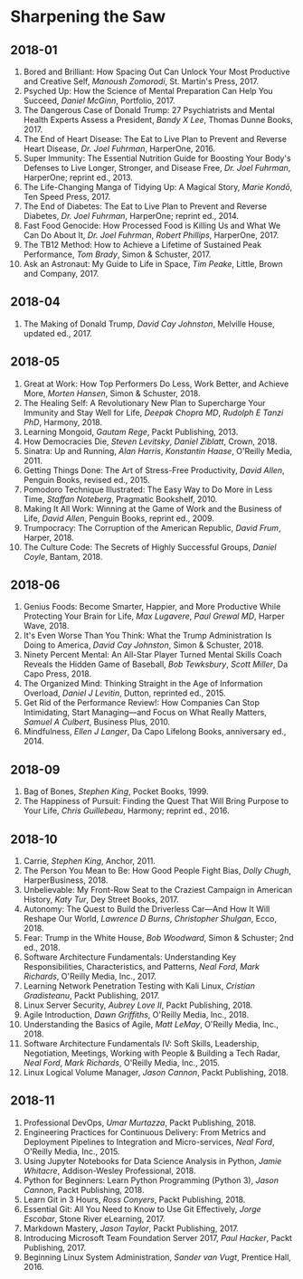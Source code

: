 # Sharpening the Saw

## 2018-01
1. Bored and Brilliant: How Spacing Out Can Unlock Your Most Productive and Creative Self, _Manoush Zomorodi_, St. Martin's Press, 2017.
1. Psyched Up: How the Science of Mental Preparation Can Help You Succeed, _Daniel McGinn_, Portfolio, 2017.
1. The Dangerous Case of Donald Trump: 27 Psychiatrists and Mental Health Experts Assess a President, _Bandy X Lee_, Thomas Dunne Books, 2017.
1. The End of Heart Disease: The Eat to Live Plan to Prevent and Reverse Heart Disease, _Dr. Joel Fuhrman_, HarperOne, 2016.
1. Super Immunity: The Essential Nutrition Guide for Boosting Your Body's Defenses to Live Longer, Stronger, and Disease Free, _Dr. Joel Fuhrman_, HarperOne; reprint ed., 2013.
1. The Life-Changing Manga of Tidying Up: A Magical Story, _Marie Kondō_, Ten Speed Press, 2017.
1. The End of Diabetes: The Eat to Live Plan to Prevent and Reverse Diabetes, _Dr. Joel Fuhrman_, HarperOne; reprint ed., 2014.
1. Fast Food Genocide: How Processed Food is Killing Us and What We Can Do About It, _Dr. Joel Fuhrman_, _Robert Phillips_, HarperOne, 2017.
1. The TB12 Method: How to Achieve a Lifetime of Sustained Peak Performance, _Tom Brady_, Simon & Schuster, 2017.
1. Ask an Astronaut: My Guide to Life in Space, _Tim Peake_, Little, Brown and Company, 2017.

## 2018-04
1. The Making of Donald Trump, _David Cay Johnston_, Melville House, updated ed., 2017.

## 2018-05
1. Great at Work: How Top Performers Do Less, Work Better, and Achieve More, _Morten Hansen_, Simon & Schuster, 2018.
1. The Healing Self: A Revolutionary New Plan to Supercharge Your Immunity and Stay Well for Life, _Deepak Chopra MD_, _Rudolph E Tanzi PhD_, Harmony, 2018.
1. Learning Mongoid, _Gautam Rege_, Packt Publishing, 2013.
1. How Democracies Die, _Steven Levitsky_, _Daniel Ziblatt_, Crown, 2018.
1. Sinatra: Up and Running, _Alan Harris_, _Konstantin Haase_, O'Reilly Media, 2011.
1. Getting Things Done: The Art of Stress-Free Productivity, _David Allen_, Penguin Books, revised ed., 2015.
1. Pomodoro Technique Illustrated: The Easy Way to Do More in Less Time, _Staffan Noteberg_, Pragmatic Bookshelf, 2010.
1. Making It All Work: Winning at the Game of Work and the Business of Life, _David Allen_, Penguin Books, reprint ed., 2009.
1. Trumpocracy: The Corruption of the American Republic, _David Frum_, Harper, 2018.
1. The Culture Code: The Secrets of Highly Successful Groups, _Daniel Coyle_, Bantam, 2018.

## 2018-06
1. Genius Foods: Become Smarter, Happier, and More Productive While Protecting Your Brain for Life, _Max Lugavere_, _Paul Grewal MD_, Harper Wave, 2018.
1. It's Even Worse Than You Think: What the Trump Administration Is Doing to America, _David Cay Johnston_, Simon & Schuster, 2018.
1. Ninety Percent Mental: An All-Star Player Turned Mental Skills Coach Reveals the Hidden Game of Baseball, _Bob Tewksbury_, _Scott Miller_, Da Capo Press, 2018.
1. The Organized Mind: Thinking Straight in the Age of Information Overload, _Daniel J Levitin_, Dutton, reprinted ed., 2015.
1. Get Rid of the Performance Review!: How Companies Can Stop Intimidating, Start Managing—and Focus on What Really Matters, _Samuel A Culbert_, Business Plus, 2010.
1. Mindfulness, _Ellen J Langer_, Da Capo Lifelong Books, anniversary ed., 2014.

## 2018-09
1. Bag of Bones, _Stephen King_, Pocket Books, 1999.
1. The Happiness of Pursuit: Finding the Quest That Will Bring Purpose to Your Life, _Chris Guillebeau_, Harmony; reprint ed., 2016.

## 2018-10
1. Carrie, _Stephen King_, Anchor, 2011.
1. The Person You Mean to Be: How Good People Fight Bias, _Dolly Chugh_, HarperBusiness, 2018.
1. Unbelievable: My Front-Row Seat to the Craziest Campaign in American History, _Katy Tur_, Dey Street Books, 2017.
1. Autonomy: The Quest to Build the Driverless Car—And How It Will Reshape Our World, _Lawrence D Burns_, _Christopher Shulgan_, Ecco, 2018.
1. Fear: Trump in the White House, _Bob Woodward_, Simon & Schuster; 2nd ed., 2018.
1. Software Architecture Fundamentals: Understanding Key Responsibilities, Characteristics, and Patterns, _Neal Ford_, _Mark Richards_, O'Reilly Media, Inc., 2017.
1. Learning Network Penetration Testing with Kali Linux, _Cristian Gradisteanu_, Packt Publishing, 2017.
1. Linux Server Security, _Aubrey Love II_, Packt Publishing, 2018.
1. Agile Introduction, _Dawn Griffiths_, O'Reilly Media, Inc., 2018.
1. Understanding the Basics of Agile, _Matt LeMay_, O'Reilly Media, Inc., 2018.
1. Software Architecture Fundamentals IV: Soft Skills, Leadership, Negotiation, Meetings, Working with People & Building a Tech Radar, _Neal Ford_, _Mark Richards_, O'Reilly Media, Inc., 2015.
1. Linux Logical Volume Manager, _Jason Cannon_, Packt Publishing, 2018.

## 2018-11
1. Professional DevOps, _Umar Murtazza_, Packt Publishing, 2018.
1. Engineering Practices for Continuous Delivery: From Metrics and Deployment Pipelines to Integration and Micro-services, _Neal Ford_, O'Reilly Media, Inc., 2015.
1. Using Jupyter Notebooks for Data Science Analysis in Python, _Jamie Whitacre_, Addison-Wesley Professional, 2018.
1. Python for Beginners: Learn Python Programming (Python 3), _Jason Cannon_, Packt Publishing, 2018.
1. Learn Git in 3 Hours, _Ross Conyers_, Packt Publishing, 2018.
1. Essential Git: All You Need to Know to Use Git Effectively, _Jorge Escobar_, Stone River eLearning, 2017.
1. Markdown Mastery, _Jason Taylor_, Packt Publishing, 2017.
1. Introducing Microsoft Team Foundation Server 2017, _Paul Hacker_, Packt Publishing, 2017.
1. Beginning Linux System Administration, _Sander van Vugt_, Prentice Hall, 2016.
